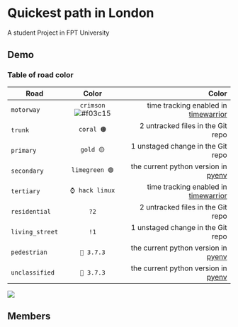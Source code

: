 # Quickest path in London
A student Project in FPT University

## Demo

### Table of road color

| Road                       | Color | Color                                                               |
|----------------------------|:----------------:|----------------------------------------------------------------------:|
| `motorway`                 | `crimson`![#f03c15](https://via.placeholder.com/15/f03c15/000000?text=+)  | time tracking enabled in [timewarrior](https://timewarrior.net/)      |
| `trunk`                    | `coral 🟠`             | 2 untracked files in the Git repo                                     |
| `primary`                  | `gold 🟡`             | 1 unstaged change in the Git repo                                     |
| `secondary`                | `limegreen 🟢`       | the current python version in [pyenv](https://github.com/pyenv/pyenv) |
| `tertiary`                 | `⌚ hack linux`  | time tracking enabled in [timewarrior](https://timewarrior.net/)      |
| `residential`              | `?2`             | 2 untracked files in the Git repo                                     |
| `living_street`            | `!1`             | 1 unstaged change in the Git repo                                     |
| `pedestrian`               | `🐍 3.7.3`       | the current python version in [pyenv](https://github.com/pyenv/pyenv) |
| `unclassified`             | `🐍 3.7.3`       | the current python version in [pyenv](https://github.com/pyenv/pyenv) |

![](demo.gif)

## Members
